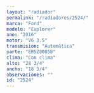 ```yaml
---
layout: "radiador"
permalink: "/radiadores/2524/"
marca: "Ford"
modelo: "Explorer"
ano: "2016"
motor: "V6 3.5"
transmision: "Automática"
parte: "EB5Z8005B"
clima: "Con clima"
alto: "28 3/4"
ancho: "18 3/4"
observaciones: ""
id: "2524"
---
```


